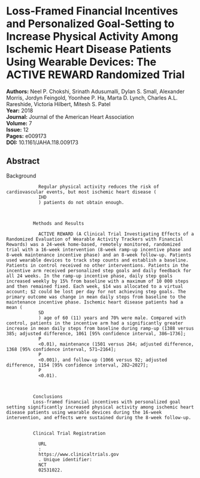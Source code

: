 # Loss‐Framed Financial Incentives and Personalized Goal‐Setting to Increase Physical Activity Among Ischemic Heart Disease Patients Using Wearable Devices: The ACTIVE REWARD Randomized Trial

**Authors:** Neel P. Chokshi, Srinath Adusumalli, Dylan S. Small, Alexander Morris, Jordyn Feingold, Yoonhee P. Ha, Marta D. Lynch, Charles A.L. Rareshide, Victoria Hilbert, Mitesh S. Patel  
**Year:** 2018  
**Journal:** Journal of the American Heart Association  
**Volume:** 7  
**Issue:** 12  
**Pages:** e009173  
**DOI:** 10.1161/JAHA.118.009173  

## Abstract
Background
              
                Regular physical activity reduces the risk of cardiovascular events, but most ischemic heart disease (
                IHD
                ) patients do not obtain enough.
              
            
            
              Methods and Results
              
                ACTIVE REWARD (A Clinical Trial Investigating Effects of a Randomized Evaluation of Wearable Activity Trackers with Financial Rewards) was a 24‐week home‐based, remotely monitored, randomized trial with a 16‐week intervention (8‐week ramp‐up incentive phase and 8‐week maintenance incentive phase) and an 8‐week follow‐up. Patients used wearable devices to track step counts and establish a baseline. Patients in control received no other interventions. Patients in the incentive arm received personalized step goals and daily feedback for all 24 weeks. In the ramp‐up incentive phase, daily step goals increased weekly by 15% from baseline with a maximum of 10 000 steps and then remained fixed. Each week, $14 was allocated to a virtual account; $2 could be lost per day for not achieving step goals. The primary outcome was change in mean daily steps from baseline to the maintenance incentive phase. Ischemic heart disease patients had a mean (
                SD
                ) age of 60 (11) years and 70% were male. Compared with control, patients in the incentive arm had a significantly greater increase in mean daily steps from baseline during ramp‐up (1388 versus 385; adjusted difference, 1061 [95% confidence interval, 386–1736];
                P
                <0.01), maintenance (1501 versus 264; adjusted difference, 1368 [95% confidence interval, 571–2164];
                P
                <0.001), and follow‐up (1066 versus 92; adjusted difference, 1154 [95% confidence interval, 282–2027];
                P
                <0.01).
              
            
            
              Conclusions
              Loss‐framed financial incentives with personalized goal setting significantly increased physical activity among ischemic heart disease patients using wearable devices during the 16‐week intervention, and effects were sustained during the 8‐week follow‐up.
            
            
              Clinical Trial Registration
              
                URL
                :
                https://www.clinicaltrials.gov
                . Unique identifier:
                NCT
                02531022.

